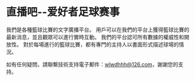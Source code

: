 # 直播吧--爱好者足球赛事

我們是各種籃球比賽的文字廣播平台。 用戶可以在我們的平台上獲得籃球比賽的最新消息，並且觀眾可以進行實時互動。 我們的平台認可所有數據的權威性和開放性。 對於每場進行的籃球比賽，都有專門的主持人以書面形式描述球場的情況。

如有任何疑問，請聯繫技術支持電子郵件：wlwdhhh@126.com，謝謝您的支持。
